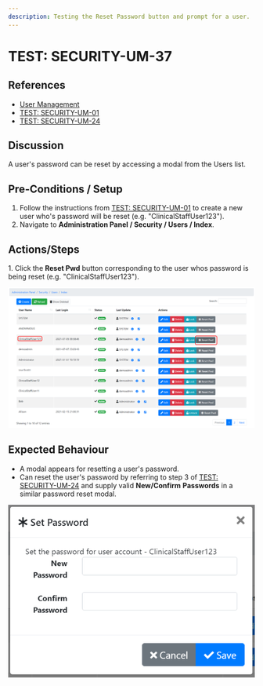 ```yaml
---
description: Testing the Reset Password button and prompt for a user.
---
```


# TEST: SECURITY-UM-37

## References

* [User Management](broken-reference)
* [TEST: SECURITY-UM-01](test-security-um-01.md)
* [TEST: SECURITY-UM-24](test-security-um-24.md)

## Discussion

A user's password can be reset by accessing a modal from the Users list.

## Pre-Conditions / Setup

1. Follow the instructions from [TEST: SECURITY-UM-01](test-security-um-01.md) to create a new user who's password will be reset (e.g. "ClinicalStaffUser123").
2. Navigate to **Administration Panel / Security / Users / Index**.&#x20;

## Actions/Steps

1\. Click the **Reset Pwd** button corresponding to the user whos password is being reset (e.g. "ClinicalStaffUser123").

![](<../../../../../../../.gitbook/assets/image (328).png>)

## Expected Behaviour

* A modal appears for resetting a user's password.&#x20;
* Can reset the user's password by referring to step 3 of [TEST: SECURITY-UM-24](test-security-um-24.md) and supply valid **New/Confirm** **Passwords** in a similar password reset modal.

![](<../../../../../../../.gitbook/assets/image (329).png>)
